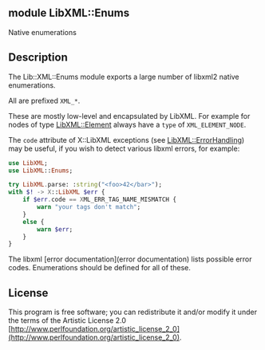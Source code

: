 module LibXML::Enums
--------------------

Native enumerations

Description
-----------

The Lib::XML::Enums module exports a large number of libxml2 native enumerations.

All are prefixed `XML_*`.

These are mostly low-level and encapsulated by LibXML. For example for nodes of type [LibXML::Element](https://libxml-raku.github.io/LibXML-raku/Element) always have a `type` of `XML_ELEMENT_NODE`.

The `code` attribute of X::LibXML exceptions (see [LibXML::ErrorHandling](https://libxml-raku.github.io/LibXML-raku/ErrorHandling)) may be useful, if you wish to detect various libxml errors, for example:

```raku
use LibXML;
use LibXML::Enums;

try LibXML.parse: :string("<foo>42</bar>");
with $! -> X::LibXML $err {
    if $err.code == XML_ERR_TAG_NAME_MISMATCH {
        warn "your tags don't match";
    }
    else {
        warn $err;
    }
}
```

The libxml [error documentation](error documentation) lists possible error codes. Enumerations should be defined for all of these. 

License
-------

This program is free software; you can redistribute it and/or modify it under the terms of the Artistic License 2.0 [http://www.perlfoundation.org/artistic_license_2_0](http://www.perlfoundation.org/artistic_license_2_0).

